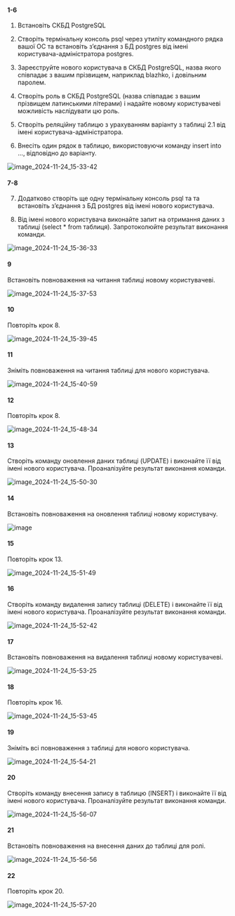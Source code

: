 #### 1-6
1. Встановіть СКБД PostgreSQL

2. Створіть термінальну консоль psql через утиліту командного рядка вашої ОС та встановіть з’єднання з БД postgres від імені користувача-адміністратора postgres.

3. Зареєструйте нового користувача в СКБД PostgreSQL, назва якого співпадає з вашим прізвищем, наприклад blazhko, і довільним паролем.

4. Створіть роль в СКБД PostgreSQL (назва співпадає з вашим прізвищем латинськими літерами) і надайте новому користувачеві можливість наслідувати цю роль.
   
5. Створіть реляційну таблицю з урахуванням варіанту з таблиці 2.1 від імені користувача-адміністратора.

6. Внесіть один рядок в таблицю, використовуючи команду insert into ..., відповідно до варіанту.

![image_2024-11-24_15-33-42](https://github.com/user-attachments/assets/9747f3f4-90c4-440b-b27d-69b361381b11)


#### 7-8
7. Додатково створіть ще одну термінальну консоль psql та та встановіть з’єднання з БД postgres від імені нового користувача.

8. Від імені нового користувача виконайте запит на отримання даних з таблиці (select * from таблиця). Запротоколюйте результат виконання команди.

![image_2024-11-24_15-36-33](https://github.com/user-attachments/assets/21277fbb-aa70-4e36-8a32-140ed6852249)


#### 9
Встановіть повноваження на читання таблиці новому користувачеві.

![image_2024-11-24_15-37-53](https://github.com/user-attachments/assets/f7cc899a-23db-4d46-a1ce-bea97c75b554)


#### 10
Повторіть крок 8.

![image_2024-11-24_15-39-45](https://github.com/user-attachments/assets/db4df560-0e11-49da-99ae-0cb92199f048)



#### 11
Зніміть повноваження на читання таблиці для нового користувача.

![image_2024-11-24_15-40-59](https://github.com/user-attachments/assets/267e6559-32bc-434f-9d98-007178251cea)


#### 12
Повторіть крок 8.

![image_2024-11-24_15-48-34](https://github.com/user-attachments/assets/927bdcbc-6847-43f2-aad4-fe3d32bedf10)


#### 13
Створіть команду оновлення даних таблиці (UPDATE) і виконайте її від імені нового користувача. Проаналізуйте результат виконання команди.

![image_2024-11-24_15-50-30](https://github.com/user-attachments/assets/5be72a9e-f7d6-4c5a-9c18-8873e761914a)


#### 14
Встановіть повноваження на оновлення таблиці новому користувачу.

![image](https://github.com/user-attachments/assets/c06031af-b277-48d8-a061-2d9e52a53362)


#### 15
Повторіть крок 13.

![image_2024-11-24_15-51-49](https://github.com/user-attachments/assets/55bc9ae8-8102-45e7-a22d-8e13ee191ce9)


#### 16
Створіть команду видалення запису таблиці (DELETE) і виконайте її від імені нового користувача. Проаналізуйте результат виконання команди.

![image_2024-11-24_15-52-42](https://github.com/user-attachments/assets/a861c40d-129c-4d5d-9a25-b66dbb9dbd88)


#### 17
Встановіть повноваження на видалення таблиці новому користувачеві.

![image_2024-11-24_15-53-25](https://github.com/user-attachments/assets/22b65fde-7f66-428f-b4b3-36e5fd327e5f)


#### 18
Повторіть крок 16.

![image_2024-11-24_15-53-45](https://github.com/user-attachments/assets/dbf99da9-4adf-4ec8-9047-15a38896e1ce)


#### 19
Зніміть всі повноваження з таблиці для нового користувача.

![image_2024-11-24_15-54-21](https://github.com/user-attachments/assets/fc36d9f3-e34e-45e3-8a90-cc75e080d58b)


#### 20
Створіть команду внесення запису в таблицю (INSERT) і виконайте її від імені нового користувача. Проаналізуйте результат виконання команди.

![image_2024-11-24_15-56-07](https://github.com/user-attachments/assets/a98a37d3-a4e4-4b9e-9abe-e3631ecc6a81)


#### 21
Встановіть повноваження на внесення даних до таблиці для ролі.

![image_2024-11-24_15-56-56](https://github.com/user-attachments/assets/2722a29e-dbd2-453d-b621-dd5d309f17fb)


#### 22
Повторіть крок 20.

![image_2024-11-24_15-57-20](https://github.com/user-attachments/assets/a10ef220-8445-4409-bd2c-46c4ca07c004)
